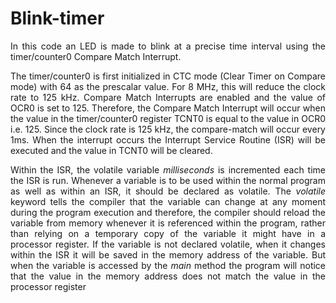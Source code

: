 # Blink-timer

<p align="justify">In this code an LED is made to blink at a precise time interval using the timer/counter0 Compare Match Interrupt.</p>

<p align="justify">The timer/counter0 is first initialized in CTC mode (Clear Timer on Compare mode) with 64 as the prescalar value. For 8 MHz, this will reduce the clock rate to 125 kHz. Compare Match Interrupts are enabled and the value of OCR0 is set to 125. Therefore, the Compare Match Interrupt will occur when the value in the timer/counter0 register 
TCNT0 is equal to the value in OCR0 i.e. 125. Since the clock rate is 125 kHz, the compare-match will occur every 1ms. When the interrupt occurs the Interrupt Service Routine (ISR) will be executed and the value in TCNT0 will be cleared.</p>

<p align="justify">Within the ISR, the volatile variable <em>milliseconds</em> is incremented each time the ISR is run. Whenever a variable is to be used within the normal program as well as within an ISR, it should be declared as volatile. The <em>volatile</em> keyword tells the compiler that the variable can change at any moment during the program execution and therefore, the compiler should reload the variable from memory whenever it is referenced within the program, rather than relying on a temporary copy of the variable it might have in a processor register. If the variable is not declared volatile, when it changes within the ISR it will be saved in the memory address of the variable. But when the variable is accessed by the <em>main</em> method the program will notice that the value in the memory address does not match the value in the processor register</p>

<p align="center"></p>
